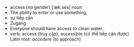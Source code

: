 - access (no gender)	[ˈæk.ses]	noun	
- The ability to enter or use something.
- sự tiếp cận
- Zugang
- Everyone should have access to clean water.
- verb: access (truy cập), accessible (có thể tiếp cận được)	
Latin root: *accedere* (to approach)